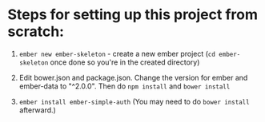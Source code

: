 # Steps for setting up this project from scratch:

1. `ember new ember-skeleton` - create a new ember project (`cd
   ember-skeleton` once done so you're in the created directory)

2. Edit bower.json and package.json. Change the version for ember and
   ember-data to "^2.0.0". Then do `npm install` and `bower install`

3. `ember install ember-simple-auth` (You may need to do `bower install`
   afterward.)


